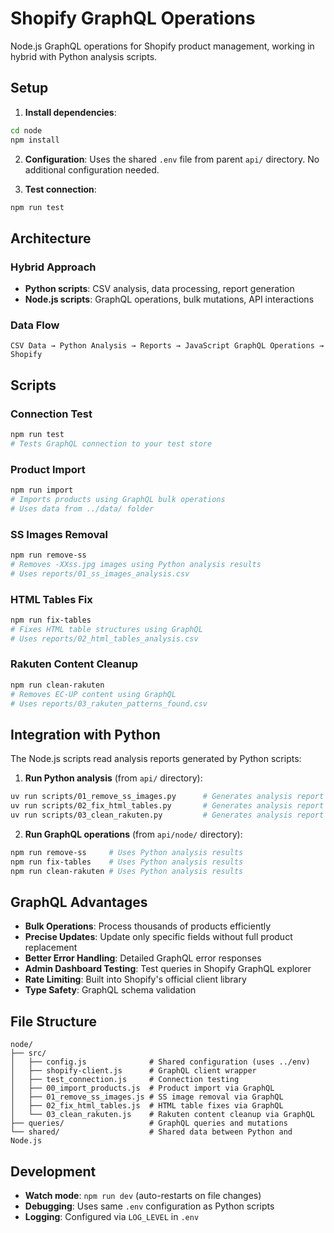 # Shopify GraphQL Operations

Node.js GraphQL operations for Shopify product management, working in hybrid with Python analysis scripts.

## Setup

1. **Install dependencies**:
```bash
cd node
npm install
```

2. **Configuration**: Uses the shared `.env` file from parent `api/` directory. No additional configuration needed.

3. **Test connection**:
```bash
npm run test
```

## Architecture

### Hybrid Approach
- **Python scripts**: CSV analysis, data processing, report generation
- **Node.js scripts**: GraphQL operations, bulk mutations, API interactions

### Data Flow
```
CSV Data → Python Analysis → Reports → JavaScript GraphQL Operations → Shopify
```

## Scripts

### Connection Test
```bash
npm run test
# Tests GraphQL connection to your test store
```

### Product Import
```bash
npm run import
# Imports products using GraphQL bulk operations
# Uses data from ../data/ folder
```

### SS Images Removal  
```bash
npm run remove-ss
# Removes -XXss.jpg images using Python analysis results
# Uses reports/01_ss_images_analysis.csv
```

### HTML Tables Fix
```bash
npm run fix-tables  
# Fixes HTML table structures using GraphQL
# Uses reports/02_html_tables_analysis.csv
```

### Rakuten Content Cleanup
```bash
npm run clean-rakuten
# Removes EC-UP content using GraphQL
# Uses reports/03_rakuten_patterns_found.csv
```

## Integration with Python

The Node.js scripts read analysis reports generated by Python scripts:

1. **Run Python analysis** (from `api/` directory):
```bash
uv run scripts/01_remove_ss_images.py      # Generates analysis report
uv run scripts/02_fix_html_tables.py       # Generates analysis report  
uv run scripts/03_clean_rakuten.py         # Generates analysis report
```

2. **Run GraphQL operations** (from `api/node/` directory):
```bash
npm run remove-ss     # Uses Python analysis results
npm run fix-tables    # Uses Python analysis results
npm run clean-rakuten # Uses Python analysis results
```

## GraphQL Advantages

- **Bulk Operations**: Process thousands of products efficiently
- **Precise Updates**: Update only specific fields without full product replacement
- **Better Error Handling**: Detailed GraphQL error responses
- **Admin Dashboard Testing**: Test queries in Shopify GraphQL explorer
- **Rate Limiting**: Built into Shopify's official client library
- **Type Safety**: GraphQL schema validation

## File Structure

```
node/
├── src/
│   ├── config.js              # Shared configuration (uses ../env)
│   ├── shopify-client.js      # GraphQL client wrapper
│   ├── test_connection.js     # Connection testing
│   ├── 00_import_products.js  # Product import via GraphQL
│   ├── 01_remove_ss_images.js # SS image removal via GraphQL
│   ├── 02_fix_html_tables.js  # HTML table fixes via GraphQL
│   └── 03_clean_rakuten.js    # Rakuten content cleanup via GraphQL
├── queries/                   # GraphQL queries and mutations
└── shared/                    # Shared data between Python and Node.js
```

## Development

- **Watch mode**: `npm run dev` (auto-restarts on file changes)
- **Debugging**: Uses same `.env` configuration as Python scripts
- **Logging**: Configured via `LOG_LEVEL` in `.env`